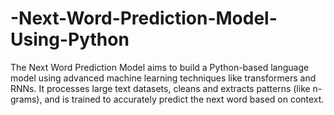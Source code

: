# -Next-Word-Prediction-Model-Using-Python
The Next Word Prediction Model aims to build a Python-based language model using advanced machine learning techniques like transformers and RNNs. It processes large text datasets, cleans and extracts patterns (like n-grams), and is trained to accurately predict the next word based on context.
